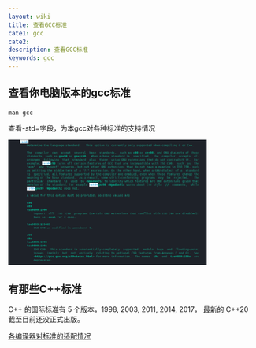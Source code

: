 ```yaml
---
layout: wiki
title: 查看GCC标准
cate1: gcc
cate2: 
description: 查看GCC标准
keywords: gcc
---
```


## 查看你电脑版本的gcc标准

```
man gcc
```
查看-std=字段，为本gcc对各种标准的支持情况

<img src="/images/wiki/Screenshot_20230805_115648.png" width="80%" alt="mangcc" />

## 有那些C++标准

C++ 的国际标准有 5 个版本，1998, 2003, 2011, 2014, 2017，
最新的 C++20 截至目前还没正式出版。

[各编译器对标准的适配情况](https://en.cppreference.com/w/cpp/compiler_support)

